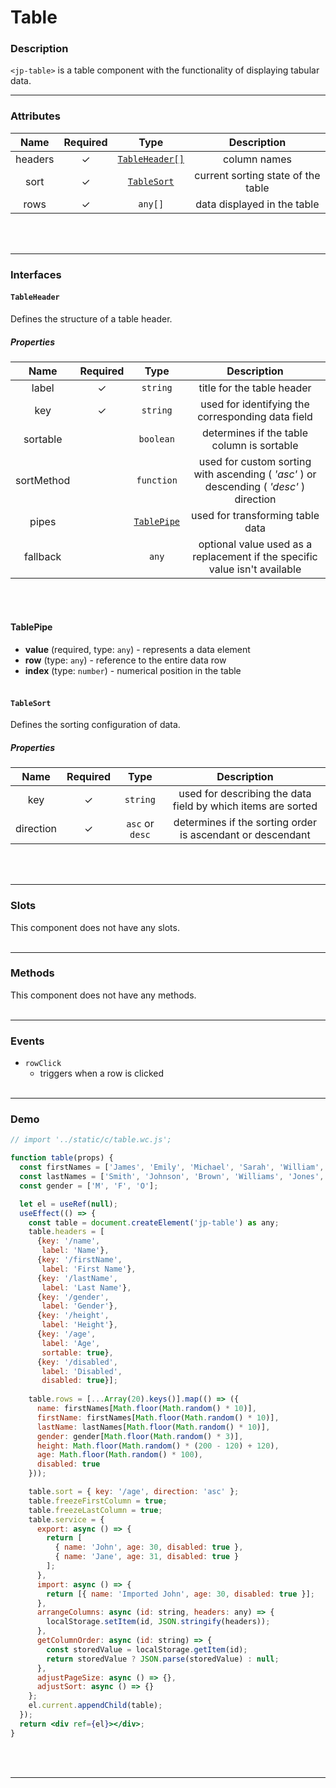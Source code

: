 <!-- import '../static/c/table.wc.js'; -->

# Table

### Description

`<jp-table>` is a table component with the functionality of displaying tabular data.
****

### Attributes

| **Name** | **Required** |            **Type**             |          **Description**           |
| :------: | :----------: | :-----------------------------: | :--------------------------------: |
| headers  |      ✓       | [`TableHeader[]`](#tableheader) |            column names            |
|   sort   |      ✓       |    [`TableSort`](#tablesort)    | current sorting state of the table |
|   rows   |      ✓       |             `any[]`             |    data displayed in the table     |
<br></br>
****

### Interfaces

#### `TableHeader`

Defines the structure of a table header.

##### Properties

|  **Name**  | **Required** |         **Type**          |                                     **Description**                                     |
| :--------: | :----------: | :-----------------------: | :-------------------------------------------------------------------------------------: |
|   label    |      ✓       |         `string`          |                               title for the table header                                |
|    key     |      ✓       |         `string`          |                    used for identifying the corresponding data field                    |
|  sortable  |              |         `boolean`         |                       determines if the table column is sortable                        |
| sortMethod |              |        `function`         | used for custom sorting with ascending ( _'asc'_ ) or descending ( _'desc'_ ) direction |
|   pipes    |              | [`TablePipe`](#tablepipe) |                            used for transforming table data                             |
|  fallback  |              |           `any`           |       optional value used as a replacement if the specific value isn't available        |
<br></br>

#### TablePipe

- **value** (required, type: `any`) - represents a data element
- **row** (type: `any`) - reference to the entire data row
- **index** (type: `number`) - numerical position in the table
<br></br>

#### `TableSort`

Defines the sorting configuration of data.

##### Properties

| **Name**  | **Required** |    **Type**     |                       **Description**                        |
| :-------: | :----------: | :-------------: | :----------------------------------------------------------: |
|    key    |      ✓       |    `string`     | used for describing the data field by which items are sorted |
| direction |      ✓       | `asc` or `desc` |  determines if the sorting order is ascendant or descendant  |
<br></br>
****

### Slots

This component does not have any slots.
<br></br>
****

### Methods

This component does not have any methods.
<br></br>
****

### Events

- `rowClick`
  - triggers when a row is clicked
<br></br>
****

### Demo

```jsx live 
// import '../static/c/table.wc.js';

function table(props) {
  const firstNames = ['James', 'Emily', 'Michael', 'Sarah', 'William', 'Jessica', 'David', 'Olivia', 'John', 'Sophia'];
  const lastNames = ['Smith', 'Johnson', 'Brown', 'Williams', 'Jones', 'Miller', 'Davis', 'Garcia', 'Martinez', 'Wilson'];
  const gender = ['M', 'F', 'O'];

  let el = useRef(null);
  useEffect(() => {
    const table = document.createElement('jp-table') as any;
    table.headers = [
      {key: '/name',
       label: 'Name'},
      {key: '/firstName',
       label: 'First Name'},
      {key: '/lastName',
       label: 'Last Name'},
      {key: '/gender',
       label: 'Gender'},
      {key: '/height',
       label: 'Height'},
      {key: '/age',
       label: 'Age',
       sortable: true},
      {key: '/disabled',
       label: 'Disabled',
       disabled: true}];
       
    table.rows = [...Array(20).keys()].map(() => ({
      name: firstNames[Math.floor(Math.random() * 10)],
      firstName: firstNames[Math.floor(Math.random() * 10)],
      lastName: lastNames[Math.floor(Math.random() * 10)],
      gender: gender[Math.floor(Math.random() * 3)],
      height: Math.floor(Math.random() * (200 - 120) + 120),
      age: Math.floor(Math.random() * 100),
      disabled: true
    }));

    table.sort = { key: '/age', direction: 'asc' };
    table.freezeFirstColumn = true;
    table.freezeLastColumn = true;
    table.service = {
      export: async () => {
        return [
          { name: 'John', age: 30, disabled: true },
          { name: 'Jane', age: 31, disabled: true }
        ];
      },
      import: async () => {
        return [{ name: 'Imported John', age: 30, disabled: true }];
      },
      arrangeColumns: async (id: string, headers: any) => {
        localStorage.setItem(id, JSON.stringify(headers));
      },
      getColumnOrder: async (id: string) => {
        const storedValue = localStorage.getItem(id);
        return storedValue ? JSON.parse(storedValue) : null;
      },
      adjustPageSize: async () => {},
      adjustSort: async () => {}
    };
    el.current.appendChild(table);
  });
  return <div ref={el}></div>;
}
```
<br></br>
****